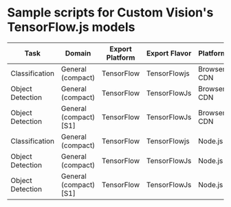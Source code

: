 # Sample scripts for Custom Vision's TensorFlow.js models

| Task | Domain | Export Platform | Export Flavor | Platform | Link |
| ---- | ------ | --------------- | ------------- | -------- | ---- |
| Classification | General (compact) | TensorFlow | TensorFlowjs | Browser, CDN | [README](classification) |
| Object Detection | General (compact) | TensorFlow | TensorFlowJs | Browser, CDN | [README](objectdetection) |
| Object Detection | General (compact) [S1] | TensorFlow | TensorFlowJs | Browser, CDN | [README](objectdetection) |
| Classification | General (compact) | TensorFlow | TensorFlowjs | Node.js | [README](classification_nodejs) |
| Object Detection | General (compact) | TensorFlow | TensorFlowJs | Node.js | [README](objectdetection_nodejs) |
| Object Detection | General (compact) [S1] | TensorFlow | TensorFlowJs | Node.js | [README](objectdetection_nodejs) |
